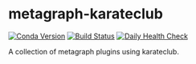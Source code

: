 # metagraph-karateclub

[![Conda Version](https://img.shields.io/conda/v/metagraph/metagraph-karateclub.svg)](https://anaconda.org/metagraph/metagraph-karateclub)
[![Build Status](https://github.com/metagraph-dev/metagraph-karateclub/actions/workflows/test_and_deploy.yml/badge.svg?branch=main)](https://github.com/metagraph-dev/metagraph-karateclub/actions/workflows/test_and_deploy.yml?query=branch%3Amain)
[![Daily Health Check](https://github.com/metagraph-dev/metagraph-karateclub/actions/workflows/daily_checkup.yml/badge.svg)](https://github.com/metagraph-dev/metagraph-karateclub/actions/workflows/daily_checkup.yml)

A collection of metagraph plugins using karateclub.

